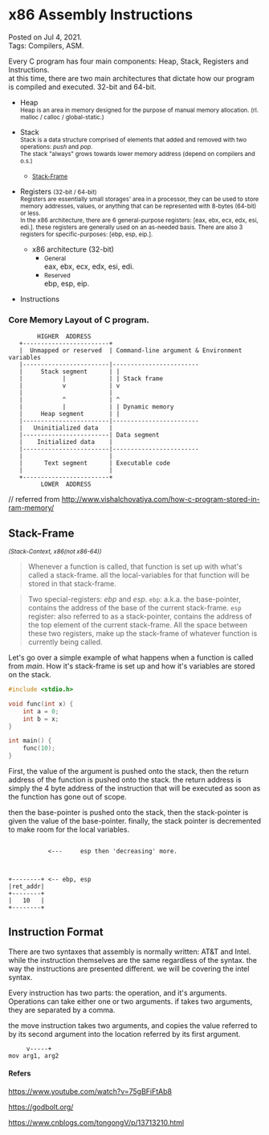 
# x86 Assembly Instructions
Posted on Jul 4, 2021.  
Tags: Compilers, ASM.


Every C program has four main components: Heap, Stack, Registers and Instructions.  
at this time, there are two main architectures that dictate how our program is compiled and executed. 32-bit and 64-bit.

- Heap  
  <small>Heap is an area in memory designed for the purpose of manual memory allocation. (rl. malloc / calloc / global-static.) </small>
- Stack  
  <small>Stack is a data structure comprised of elements that added and removed with two operations: *push* and *pop*.  
  The stack "always" grows towards lower memory address (depend on compilers and o.s.)   
  </small>
    - <small>[Stack-Frame](#stack-frame)</small>
- Registers <small>(32-bit / 64-bit)</small>  
  <small>Registers are essentially small storages' area in a processor, 
  they can be used to store memory addresses, values, or anything that can be represented with 8-bytes (64-bit) or less.  
  In the x86 architecture, there are 6 general-purpose registers: [eax, ebx, ecx, edx, esi, edi.]. these registers are generally
  used on an as-needed basis. There are also 3 registers for specific-purposes: [ebp, esp, eip.].
  </small> 
  - x86 architecture (32-bit)
    - <small>General</small>  
      eax, ebx, ecx, edx, esi, edi.
    - <small>Reserved</small>  
      ebp, esp, eip.
      
- Instructions

### Core Memory Layout of C program.
```
        HIGHER  ADDRESS
   +------------------------+
   |  Unmapped or reserved  | Command-line argument & Environment variables
   |------------------------|------------------------
   |     Stack segment      | |
   |           |            | | Stack frame
   |           v            | v
   |                        |
   |           ^            | ^
   |           |            | | Dynamic memory
   |     Heap segment       | |
   |------------------------|------------------------
   |   Uninitialized data   |
   |------------------------| Data segment
   |    Initialized data    | 
   |------------------------|------------------------
   |                        |
   |      Text segment      | Executable code
   |                        |
   +------------------------+
         LOWER  ADDRESS
```
// referred from http://www.vishalchovatiya.com/how-c-program-stored-in-ram-memory/



## Stack-Frame
<small>*(Stack-Context, x86(not x86-64))*</small>  
> Whenever a function is called, that function is set up with what's called a stack-frame.
all the local-variables for that function will be stored in that stack-frame.

> Two special-registers: *ebp* and *esp*. `ebp`: a.k.a. the base-pointer, contains the address of the base of the current stack-frame. `esp` register: also referred to as a stack-pointer, contains the address of the top element of the current stack-frame.
All the space between these two registers, make up the stack-frame of whatever function is currently being called.

Let's go over a simple example of what happens when a function is called from *main*. 
How it's stack-frame is set up and how it's variables are stored on the stack.

```c
#include <stdio.h>

void func(int x) {
    int a = 0;
    int b = x;
}

int main() {
    func(10);
}
```

First, the value of the argument is pushed onto the stack, 
then the return address of the function is pushed onto the stack. 
the return address is simply the 4 byte address of the instruction that will be executed as soon as the function has gone out of scope.

then the base-pointer is pushed onto the stack, 
then the stack-pointer is given the value of the base-pointer. 
finally, the stack pointer is decremented to make room for the local variables.

```

           <---     esp then 'decreasing' more.



+--------+ <-- ebp, esp
|ret_addr|
+--------+
|   10   |
+--------+
```


## Instruction Format

There are two syntaxes that assembly is normally written: AT&T and Intel. 
while the instruction themselves are the same regardless of the syntax. 
the way the instructions are presented different. we will be covering the intel syntax.

Every instruction has two parts: the operation, and it's arguments.
Operations can take either one or two arguments. if takes two arguments, they are separated by a comma.

the move instruction takes two arguments, 
and copies the value referred to by its second argument into the location referred by its first argument.

         v-----+
    mov arg1, arg2





#### Refers

https://www.youtube.com/watch?v=75gBFiFtAb8

https://godbolt.org/

https://www.cnblogs.com/tongongV/p/13713210.html